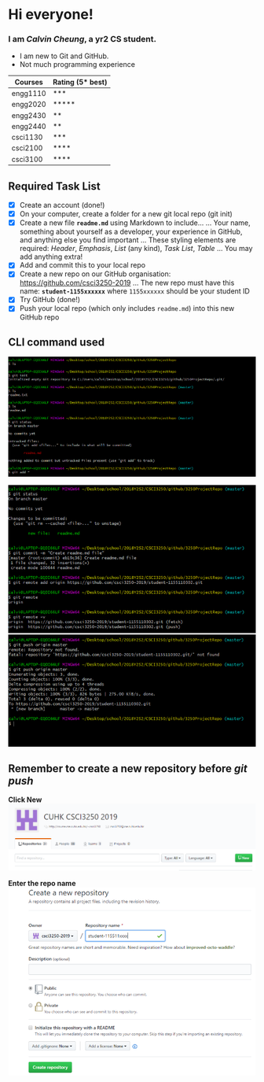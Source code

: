 # Hi everyone!

### **I am _Calvin Cheung_, a yr2 CS student.**
- I am new to Git and GitHub.
- Not much programming experience

Courses | Rating (5* best) 
------------ | ------
engg1110 | ***
engg2020 | *****
engg2430 | **
engg2440 | **
csci1130 | ***
csci2100 | ****
csci3100 | ****

## Required Task List
- [x] Create an account (done!)
- [x] On your computer, create a folder for a new git 	local repo (git init)
- [x] Create a new file **`readme.md`** using Markdown to include...
... Your name, something about yourself as a developer, your experience in GitHub, and anything else you find important
... These styling elements are required: *Header*, *Emphasis*, *List* (any kind), *Task List*, *Table*
... You may add anything extra!
- [x] Add and commit this to your local repo
- [x] Create a new repo on our GitHub organisation: https://github.com/csci3250-2019
... The new repo must have this name: **`student-1155xxxxxx`** where `1155xxxxxx` should be your student ID
- [x] Try GitHub (done!)
- [x] Push your local repo (which only includes `readme.md`) into this new GitHub repo

## CLI command used

![alt text](https://github.com/csci3250-2019/student-1155110302/blob/master/gitBash_1.PNG)

![alt text](https://github.com/csci3250-2019/student-1155110302/blob/master/gitBash_2.PNG)
![alt text](https://github.com/csci3250-2019/student-1155110302/blob/master/gitBash_3.PNG)

## **Remember to create a new repository before _git push_**

**Click New**
![alt text](https://github.com/csci3250-2019/student-1155110302/blob/master/gitHub_1.PNG)

**Enter the repo name**
![alt text](https://github.com/csci3250-2019/student-1155110302/blob/master/gitHub_2.PNG)




